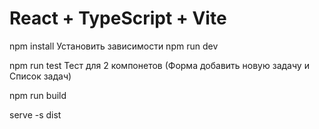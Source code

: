 # React + TypeScript + Vite

npm install
Установить зависимости
npm run dev

npm run test
Тест для 2 компонетов (Форма добавить новую задачу и Список задач)

npm run build

serve -s dist
